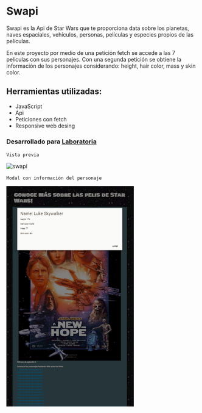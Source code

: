 # Swapi

Swapi es la Api de Star Wars que te proporciona data sobre los planetas, naves espaciales, vehículos, personas, películas y especies propios de las películas.

En este proyecto por medio de una petición fetch se accede a las 7 peliculas con sus personajes. Con una segunda petición se obtiene la información  de los personajes considerando: height, hair color, mass y skin color.

## Herramientas utilizadas:

- JavaScript
- Api
- Peticiones con fetch
- Responsive web desing

### Desarrollado para [Laboratoria](http://laboratoria.la) 

```
Vista previa
```
![swapi](https://user-images.githubusercontent.com/32856416/38595114-6246ad00-3d0f-11e8-9991-943aa605513a.PNG)


```
Modal con información del personaje
```
![info](./assets/info.PNG)

